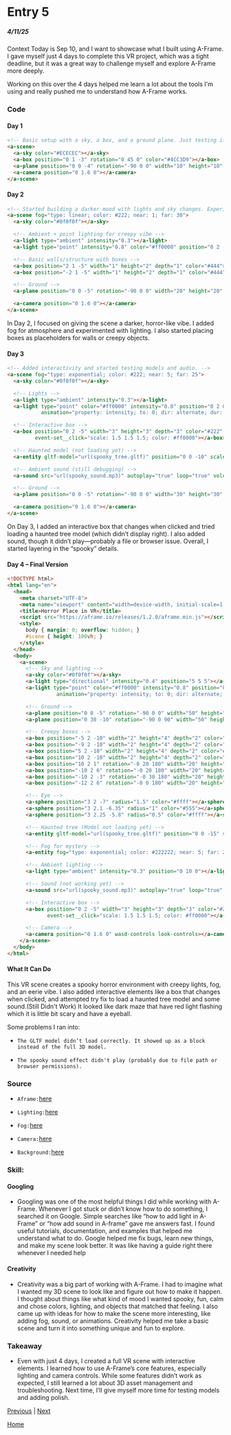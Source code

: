 # Entry 5
##### 4/11/25
Context
Today is Sep 10, and I want to showcase what I built using A-Frame. I gave myself just 4 days to complete this VR project, which was a tight deadline, but it was a great way to challenge myself and explore A-Frame more deeply.

Working on this over the 4 days helped me learn a lot about the tools I'm using and really pushed me to understand how A-Frame works.

### Code
#### Day 1
```html
<!-- Basic setup with a sky, a box, and a ground plane. Just testing if A-Frame works. -->
<a-scene>
  <a-sky color="#ECECEC"></a-sky>
  <a-box position="0 1 -3" rotation="0 45 0" color="#4CC3D9"></a-box>
  <a-plane position="0 0 -4" rotation="-90 0 0" width="10" height="10" color="#7BC8A4"></a-plane>
  <a-camera position="0 1.6 0"></a-camera>
</a-scene>
```
#### Day 2 
```html
<!-- Started building a darker mood with lights and sky changes. Experimented with fog and basic layout. -->
<a-scene fog="type: linear; color: #222; near: 1; far: 30">
  <a-sky color="#0f0f0f"></a-sky>

  <!-- Ambient + point lighting for creepy vibe -->
  <a-light type="ambient" intensity="0.3"></a-light>
  <a-light type="point" intensity="0.8" color="#ff0000" position="0 2 -4"></a-light>

  <!-- Basic walls/structure with boxes -->
  <a-box position="2 1 -5" width="1" height="2" depth="1" color="#444"></a-box>
  <a-box position="-2 1 -5" width="1" height="2" depth="1" color="#444"></a-box>

  <!-- Ground -->
  <a-plane position="0 0 -5" rotation="-90 0 0" width="20" height="20" color="#333"></a-plane>

  <a-camera position="0 1.6 0"></a-camera>
</a-scene>
```
<p>In Day 2, I focused on giving the scene a darker, horror-like vibe. I added fog for atmosphere and experimented with lighting. I also started placing boxes as placeholders for walls or creepy objects.</p>

#### Day 3

```html
<!-- Added interactivity and started testing models and audio. -->
<a-scene fog="type: exponential; color: #222; near: 5; far: 25">
  <a-sky color="#0f0f0f"></a-sky>

  <!-- Lights -->
  <a-light type="ambient" intensity="0.3"></a-light>
  <a-light type="point" color="#ff0000" intensity="0.8" position="0 2 0"
           animation="property: intensity; to: 0; dir: alternate; dur: 300; loop: true"></a-light>

  <!-- Interactive box -->
  <a-box position="0 2 -5" width="3" height="3" depth="3" color="#222"
         event-set__click="scale: 1.5 1.5 1.5; color: #ff0000"></a-box>

  <!-- Haunted model (not loading yet) -->
  <a-entity gltf-model="url(spooky_tree.gltf)" position="0 0 -10" scale="1 1 1"></a-entity>

  <!-- Ambient sound (still debugging) -->
  <a-sound src="url(spooky_sound.mp3)" autoplay="true" loop="true" volume="0.5" position="0 2 -3"></a-sound>

  <!-- Ground -->
  <a-plane position="0 0 -5" rotation="-90 0 0" width="30" height="30" color="#111"></a-plane>

  <a-camera position="0 1.6 0"></a-camera>
</a-scene>
```
<p>On Day 3, I added an interactive box that changes when clicked and tried loading a haunted tree model (which didn’t display right). I also added sound, though it didn’t play—probably a file or browser issue. Overall, I started layering in the “spooky” details.</p>

#### Day 4 – Final Version

```html
<!DOCTYPE html>
<html lang="en">
  <head>
    <meta charset="UTF-8">
    <meta name="viewport" content="width=device-width, initial-scale=1.0">
    <title>Horror Place in VR</title>
    <script src="https://aframe.io/releases/1.2.0/aframe.min.js"></script>
    <style>
      body { margin: 0; overflow: hidden; }
      #scene { height: 100vh; }
    </style>
  </head>
  <body>
    <a-scene>
      <!-- Sky and lighting -->
      <a-sky color="#0f0f0f"></a-sky>
      <a-light type="directional" intensity="0.4" position="5 5 5"></a-light>
      <a-light type="point" color="#ff0000" intensity="0.8" position="0 2 0"
                animation="property: intensity; to: 0; dir: alternate; dur: 300; loop: true"></a-light>

      <!-- Ground -->
      <a-plane position="0 0 -5" rotation="-90 0 0" width="50" height="50" color="#333333"></a-plane>
      <a-plane position="0 30 -10" rotation="-90 0 90" width="50" height="50" color="#333333"></a-plane>

      <!-- Creepy boxes -->
      <a-box position="-5 2 -10" width="2" height="4" depth="2" color="#333"></a-box>
      <a-box position="-9 2 -10" width="2" height="4" depth="2" color="#333"></a-box>
      <a-box position="5 2 -10" width="2" height="4" depth="2" color="#333"></a-box>
      <a-box position="10 2 -10" width="2" height="4" depth="2" color="#333"></a-box>
      <a-box position="10 2 1" rotation="-0 20 180" width="20" height="4" depth="2" color="#333"></a-box>
      <a-box position="-10 2 6" rotation="-0 20 180" width="20" height="4" depth="2" color="#333"></a-box>
      <a-box position="-10 2 -3" rotation="-0 30 180" width="20" height="4" depth="2" color="#333"></a-box>
      <a-box position="-12 2 6" rotation="-0 0 180" width="20" height="4" depth="2" color="#333"></a-box>

      <!-- Eye -->
      <a-sphere position="3 2 -7" radius="1.5" color="#ffff"></a-sphere>
      <a-sphere position="3 2.1 -6.35" radius="1" color="#555"></a-sphere>
      <a-sphere position="3 2.25 -5.8" radius="0.5" color="#ffff"></a-sphere>

      <!-- Haunted tree (Model not loading yet) -->
      <a-entity gltf-model="url(spooky_tree.gltf)" position="0 0 -15" scale="1 1 1"></a-entity>

      <!-- Fog for mystery -->
      <a-entity fog="type: exponential; color: #222222; near: 5; far: 25;"></a-entity>

      <!-- Ambient lighting -->
      <a-light type="ambient" intensity="0.3" position="0 10 0"></a-light>

      <!-- Sound (not working yet) -->
      <a-sound src="url(spooky_sound.mp3)" autoplay="true" loop="true" volume="0.7" position="0 3 -4"></a-sound>

      <!-- Interactive box -->
      <a-box position="0 2 -5" width="3" height="3" depth="3" color="#222"
             event-set__click="scale: 1.5 1.5 1.5; color: #ff0000"></a-box>

      <!-- Camera -->
      <a-camera position="0 1.6 0" wasd-controls look-controls></a-camera>
    </a-scene>
  </body>
</html>
```

#### What It Can Do
<p>This VR scene creates a spooky horror environment with creepy lights, fog, and an eerie vibe. I also added interactive elements like a box that changes when clicked, and attempted try fix to load a haunted tree model and some sound.(Still Didn't Work) It looked like dark maze that have red light flashing which it is little bit scary and have a eyeball.</p>

Some problems I ran into:

* `The GLTF model didn’t load correctly. It showed up as a block instead of the full 3D model.`

* `The spooky sound effect didn't play (probably due to file path or browser permissions).`

### Source
* `Aframe:`[here](https://aframe.io/docs/1.7.0/introduction/)

* `Lighting:`[here](https://aframe.io/docs/1.7.0/components/light.html#main)

* `Fog:`[here](https://aframe.io/docs/1.7.0/components/fog.html#main)

* `Camera:`[here](https://aframe.io/docs/1.7.0/components/camera.html#main)

* `Background:`[here](https://aframe.io/docs/1.7.0/primitives/a-sky.html#main)
### Skill:
#### Googling
* Googling was one of the most helpful things I did while working with A-Frame. Whenever I got stuck or didn’t know how to do something, I searched it on Google. Simple searches like “how to add light in A-Frame” or “how add sound in A-frame” gave me answers fast. I found useful tutorials, documentation, and examples that helped me understand what to do. Google helped me fix bugs, learn new things, and make my scene look better. It was like having a guide right there whenever I needed help

#### Creativity
* Creativity was a big part of working with A-Frame. I had to imagine what I wanted my 3D scene to look like and figure out how to make it happen. I thought about things like what kind of mood I wanted spooky, fun, calm and chose colors, lighting, and objects that matched that feeling. I also came up with ideas for how to make the scene more interesting, like adding fog, sound, or animations. Creativity helped me take a basic scene and turn it into something unique and fun to explore.

### Takeaway
* <p>Even with just 4 days, I created a full VR scene with interactive elements. I learned how to use A-Frame’s core features, especially lighting and camera controls. While some features didn’t work as expected, I still learned a lot about 3D asset management and troubleshooting. Next time, I’ll give myself more time for testing models and adding polish.</p>

[Previous](entry04.md) | [Next](entry06.md)

[Home](../README.md)
